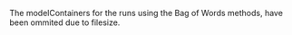 The modelContainers for the runs using the Bag of Words methods, have been ommited due to filesize.

